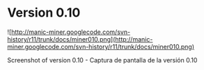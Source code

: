 # Version 0.10 #

![http://manic-miner.googlecode.com/svn-history/r11/trunk/docs/miner010.png](http://manic-miner.googlecode.com/svn-history/r11/trunk/docs/miner010.png)

Screenshot of version 0.10 - Captura de pantalla de la versión 0.10